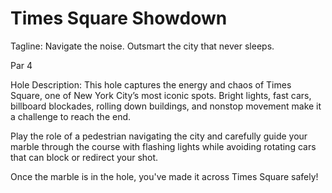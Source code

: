 # Times Square Showdown

Tagline: Navigate the noise. Outsmart the city that never sleeps.

Par 4

Hole Description: 
This hole captures the energy and chaos of Times Square, one of New York City’s most iconic spots. Bright lights, fast cars, billboard blockades, rolling down buildings, and nonstop movement make it a challenge to reach the end.

Play the role of a pedestrian navigating the city and carefully guide your marble through the course with flashing lights while avoiding rotating cars that can block or redirect your shot.

Once the marble is in the hole, you've made it across Times Square safely!